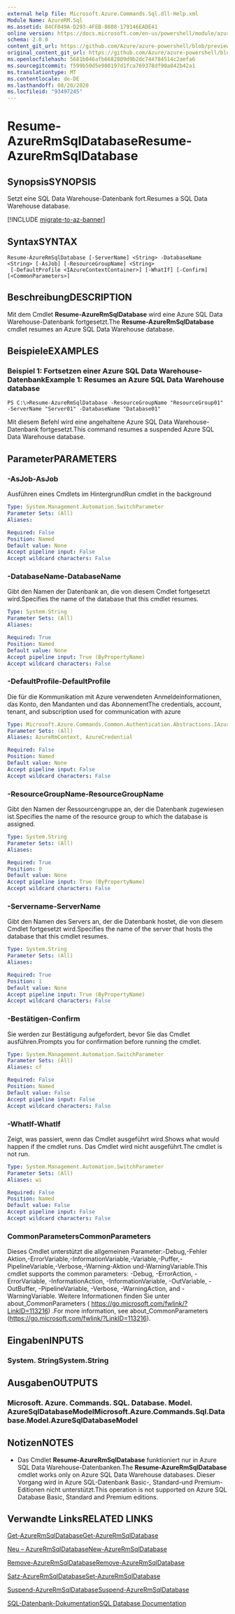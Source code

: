 ```yaml
---
external help file: Microsoft.Azure.Commands.Sql.dll-Help.xml
Module Name: AzureRM.Sql
ms.assetid: 84CF049A-D293-4FEB-8608-179146EADE41
online version: https://docs.microsoft.com/en-us/powershell/module/azurerm.sql/resume-azurermsqldatabase
schema: 2.0.0
content_git_url: https://github.com/Azure/azure-powershell/blob/preview/src/ResourceManager/Sql/Commands.Sql/help/Resume-AzureRmSqlDatabase.md
original_content_git_url: https://github.com/Azure/azure-powershell/blob/preview/src/ResourceManager/Sql/Commands.Sql/help/Resume-AzureRmSqlDatabase.md
ms.openlocfilehash: 5681b046afb6682809d9b2dc744784514c2aefa6
ms.sourcegitcommit: f599b50d5e980197d1fca769378df90a842b42a1
ms.translationtype: MT
ms.contentlocale: de-DE
ms.lasthandoff: 08/20/2020
ms.locfileid: "93497245"
---
```

# <span data-ttu-id="9abb5-101">Resume-AzureRmSqlDatabase</span><span class="sxs-lookup"><span data-stu-id="9abb5-101">Resume-AzureRmSqlDatabase</span></span>

## <span data-ttu-id="9abb5-102">Synopsis</span><span class="sxs-lookup"><span data-stu-id="9abb5-102">SYNOPSIS</span></span>
<span data-ttu-id="9abb5-103">Setzt eine SQL Data Warehouse-Datenbank fort.</span><span class="sxs-lookup"><span data-stu-id="9abb5-103">Resumes a SQL Data Warehouse database.</span></span>

[!INCLUDE [migrate-to-az-banner](../../includes/migrate-to-az-banner.md)]

## <span data-ttu-id="9abb5-104">Syntax</span><span class="sxs-lookup"><span data-stu-id="9abb5-104">SYNTAX</span></span>

```
Resume-AzureRmSqlDatabase [-ServerName] <String> -DatabaseName <String> [-AsJob] [-ResourceGroupName] <String>
 [-DefaultProfile <IAzureContextContainer>] [-WhatIf] [-Confirm] [<CommonParameters>]
```

## <span data-ttu-id="9abb5-105">Beschreibung</span><span class="sxs-lookup"><span data-stu-id="9abb5-105">DESCRIPTION</span></span>
<span data-ttu-id="9abb5-106">Mit dem Cmdlet **Resume-AzureRmSqlDatabase** wird eine Azure SQL Data Warehouse-Datenbank fortgesetzt.</span><span class="sxs-lookup"><span data-stu-id="9abb5-106">The **Resume-AzureRmSqlDatabase** cmdlet resumes an Azure SQL Data Warehouse database.</span></span>

## <span data-ttu-id="9abb5-107">Beispiele</span><span class="sxs-lookup"><span data-stu-id="9abb5-107">EXAMPLES</span></span>

### <span data-ttu-id="9abb5-108">Beispiel 1: Fortsetzen einer Azure SQL Data Warehouse-Datenbank</span><span class="sxs-lookup"><span data-stu-id="9abb5-108">Example 1: Resumes an Azure SQL Data Warehouse database</span></span>
```
PS C:\>Resume-AzureRmSqlDatabase -ResourceGroupName "ResourceGroup01" -ServerName "Server01" -DatabaseName "Database01"
```

<span data-ttu-id="9abb5-109">Mit diesem Befehl wird eine angehaltene Azure SQL Data Warehouse-Datenbank fortgesetzt.</span><span class="sxs-lookup"><span data-stu-id="9abb5-109">This command resumes a suspended Azure SQL Data Warehouse database.</span></span>

## <span data-ttu-id="9abb5-110">Parameter</span><span class="sxs-lookup"><span data-stu-id="9abb5-110">PARAMETERS</span></span>

### <span data-ttu-id="9abb5-111">-AsJob</span><span class="sxs-lookup"><span data-stu-id="9abb5-111">-AsJob</span></span>
<span data-ttu-id="9abb5-112">Ausführen eines Cmdlets im Hintergrund</span><span class="sxs-lookup"><span data-stu-id="9abb5-112">Run cmdlet in the background</span></span>

```yaml
Type: System.Management.Automation.SwitchParameter
Parameter Sets: (All)
Aliases:

Required: False
Position: Named
Default value: None
Accept pipeline input: False
Accept wildcard characters: False
```

### <span data-ttu-id="9abb5-113">-DatabaseName</span><span class="sxs-lookup"><span data-stu-id="9abb5-113">-DatabaseName</span></span>
<span data-ttu-id="9abb5-114">Gibt den Namen der Datenbank an, die von diesem Cmdlet fortgesetzt wird.</span><span class="sxs-lookup"><span data-stu-id="9abb5-114">Specifies the name of the database that this cmdlet resumes.</span></span>

```yaml
Type: System.String
Parameter Sets: (All)
Aliases:

Required: True
Position: Named
Default value: None
Accept pipeline input: True (ByPropertyName)
Accept wildcard characters: False
```

### <span data-ttu-id="9abb5-115">-DefaultProfile</span><span class="sxs-lookup"><span data-stu-id="9abb5-115">-DefaultProfile</span></span>
<span data-ttu-id="9abb5-116">Die für die Kommunikation mit Azure verwendeten Anmeldeinformationen, das Konto, den Mandanten und das Abonnement</span><span class="sxs-lookup"><span data-stu-id="9abb5-116">The credentials, account, tenant, and subscription used for communication with azure</span></span>

```yaml
Type: Microsoft.Azure.Commands.Common.Authentication.Abstractions.IAzureContextContainer
Parameter Sets: (All)
Aliases: AzureRmContext, AzureCredential

Required: False
Position: Named
Default value: None
Accept pipeline input: False
Accept wildcard characters: False
```

### <span data-ttu-id="9abb5-117">-ResourceGroupName</span><span class="sxs-lookup"><span data-stu-id="9abb5-117">-ResourceGroupName</span></span>
<span data-ttu-id="9abb5-118">Gibt den Namen der Ressourcengruppe an, der die Datenbank zugewiesen ist.</span><span class="sxs-lookup"><span data-stu-id="9abb5-118">Specifies the name of the resource group to which the database is assigned.</span></span>

```yaml
Type: System.String
Parameter Sets: (All)
Aliases:

Required: True
Position: 0
Default value: None
Accept pipeline input: True (ByPropertyName)
Accept wildcard characters: False
```

### <span data-ttu-id="9abb5-119">-Servername</span><span class="sxs-lookup"><span data-stu-id="9abb5-119">-ServerName</span></span>
<span data-ttu-id="9abb5-120">Gibt den Namen des Servers an, der die Datenbank hostet, die von diesem Cmdlet fortgesetzt wird.</span><span class="sxs-lookup"><span data-stu-id="9abb5-120">Specifies the name of the server that hosts the database that this cmdlet resumes.</span></span>

```yaml
Type: System.String
Parameter Sets: (All)
Aliases:

Required: True
Position: 1
Default value: None
Accept pipeline input: True (ByPropertyName)
Accept wildcard characters: False
```

### <span data-ttu-id="9abb5-121">-Bestätigen</span><span class="sxs-lookup"><span data-stu-id="9abb5-121">-Confirm</span></span>
<span data-ttu-id="9abb5-122">Sie werden zur Bestätigung aufgefordert, bevor Sie das Cmdlet ausführen.</span><span class="sxs-lookup"><span data-stu-id="9abb5-122">Prompts you for confirmation before running the cmdlet.</span></span>

```yaml
Type: System.Management.Automation.SwitchParameter
Parameter Sets: (All)
Aliases: cf

Required: False
Position: Named
Default value: False
Accept pipeline input: False
Accept wildcard characters: False
```

### <span data-ttu-id="9abb5-123">-WhatIf</span><span class="sxs-lookup"><span data-stu-id="9abb5-123">-WhatIf</span></span>
<span data-ttu-id="9abb5-124">Zeigt, was passiert, wenn das Cmdlet ausgeführt wird.</span><span class="sxs-lookup"><span data-stu-id="9abb5-124">Shows what would happen if the cmdlet runs.</span></span>
<span data-ttu-id="9abb5-125">Das Cmdlet wird nicht ausgeführt.</span><span class="sxs-lookup"><span data-stu-id="9abb5-125">The cmdlet is not run.</span></span>

```yaml
Type: System.Management.Automation.SwitchParameter
Parameter Sets: (All)
Aliases: wi

Required: False
Position: Named
Default value: False
Accept pipeline input: False
Accept wildcard characters: False
```

### <span data-ttu-id="9abb5-126">CommonParameters</span><span class="sxs-lookup"><span data-stu-id="9abb5-126">CommonParameters</span></span>
<span data-ttu-id="9abb5-127">Dieses Cmdlet unterstützt die allgemeinen Parameter:-Debug,-Fehler Aktion,-ErrorVariable,-InformationVariable,-Variable,-Puffer,-PipelineVariable,-Verbose,-Warning-Aktion und-WarningVariable.</span><span class="sxs-lookup"><span data-stu-id="9abb5-127">This cmdlet supports the common parameters: -Debug, -ErrorAction, -ErrorVariable, -InformationAction, -InformationVariable, -OutVariable, -OutBuffer, -PipelineVariable, -Verbose, -WarningAction, and -WarningVariable.</span></span> <span data-ttu-id="9abb5-128">Weitere Informationen finden Sie unter about_CommonParameters ( https://go.microsoft.com/fwlink/?LinkID=113216) .</span><span class="sxs-lookup"><span data-stu-id="9abb5-128">For more information, see about_CommonParameters (https://go.microsoft.com/fwlink/?LinkID=113216).</span></span>

## <span data-ttu-id="9abb5-129">Eingaben</span><span class="sxs-lookup"><span data-stu-id="9abb5-129">INPUTS</span></span>

### <span data-ttu-id="9abb5-130">System. String</span><span class="sxs-lookup"><span data-stu-id="9abb5-130">System.String</span></span>

## <span data-ttu-id="9abb5-131">Ausgaben</span><span class="sxs-lookup"><span data-stu-id="9abb5-131">OUTPUTS</span></span>

### <span data-ttu-id="9abb5-132">Microsoft. Azure. Commands. SQL. Database. Model. AzureSqlDatabaseModel</span><span class="sxs-lookup"><span data-stu-id="9abb5-132">Microsoft.Azure.Commands.Sql.Database.Model.AzureSqlDatabaseModel</span></span>

## <span data-ttu-id="9abb5-133">Notizen</span><span class="sxs-lookup"><span data-stu-id="9abb5-133">NOTES</span></span>
* <span data-ttu-id="9abb5-134">Das Cmdlet **Resume-AzureRmSqlDatabase** funktioniert nur in Azure SQL Data Warehouse-Datenbanken.</span><span class="sxs-lookup"><span data-stu-id="9abb5-134">The **Resume-AzureRmSqlDatabase** cmdlet works only on Azure SQL Data Warehouse databases.</span></span> <span data-ttu-id="9abb5-135">Dieser Vorgang wird in Azure SQL-Datenbank Basic-, Standard-und Premium-Editionen nicht unterstützt.</span><span class="sxs-lookup"><span data-stu-id="9abb5-135">This operation is not supported on Azure SQL Database Basic, Standard and Premium editions.</span></span>

## <span data-ttu-id="9abb5-136">Verwandte Links</span><span class="sxs-lookup"><span data-stu-id="9abb5-136">RELATED LINKS</span></span>

[<span data-ttu-id="9abb5-137">Get-AzureRmSqlDatabase</span><span class="sxs-lookup"><span data-stu-id="9abb5-137">Get-AzureRmSqlDatabase</span></span>](./Get-AzureRmSqlDatabase.md)

[<span data-ttu-id="9abb5-138">Neu – AzureRmSqlDatabase</span><span class="sxs-lookup"><span data-stu-id="9abb5-138">New-AzureRmSqlDatabase</span></span>](./New-AzureRmSqlDatabase.md)

[<span data-ttu-id="9abb5-139">Remove-AzureRmSqlDatabase</span><span class="sxs-lookup"><span data-stu-id="9abb5-139">Remove-AzureRmSqlDatabase</span></span>](./Remove-AzureRmSqlDatabase.md)

[<span data-ttu-id="9abb5-140">Satz-AzureRmSqlDatabase</span><span class="sxs-lookup"><span data-stu-id="9abb5-140">Set-AzureRmSqlDatabase</span></span>](./Set-AzureRmSqlDatabase.md)

[<span data-ttu-id="9abb5-141">Suspend-AzureRmSqlDatabase</span><span class="sxs-lookup"><span data-stu-id="9abb5-141">Suspend-AzureRmSqlDatabase</span></span>](./Suspend-AzureRmSqlDatabase.md)

[<span data-ttu-id="9abb5-142">SQL-Datenbank-Dokumentation</span><span class="sxs-lookup"><span data-stu-id="9abb5-142">SQL Database Documentation</span></span>](https://docs.microsoft.com/azure/sql-database/)


